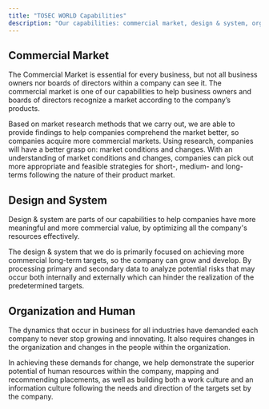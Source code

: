 ```yaml
---
title: "TOSEC WORLD Capabilities"
description: "Our capabilities: commercial market, design & system, organization & human"
---
```


## Commercial Market

The Commercial Market is essential for every business, but not all business owners nor boards of directors within a company can see it. The commercial market is one of our capabilities to help business owners and boards of directors recognize a market according to the company’s products.

Based on market research methods that we carry out, we are able to provide findings to help companies comprehend the market better, so companies acquire more commercial markets. Using research, companies will have a better grasp on: market conditions and changes. With an understanding of market conditions and changes, companies can pick out more appropriate and feasible strategies for short-, medium- and long-terms following the nature of their product market.

## Design and System

Design & system are parts of our capabilities to help companies have more meaningful and more commercial value, by optimizing all the company's resources effectively.

The design & system that we do is primarily focused on achieving more commercial long-term targets, so the company can grow and develop. By processing primary and secondary data to analyze potential risks that may occur both internally and externally which can hinder the realization of the predetermined targets.

## Organization and Human

The dynamics that occur in business for all industries have demanded each company to never stop growing and innovating. It also requires changes in the organization and changes in the people within the organization.

In achieving these demands for change, we help demonstrate the superior potential of human resources within the company, mapping and recommending placements, as well as building both a work culture and an information culture following the needs and direction of the targets set by the company.
